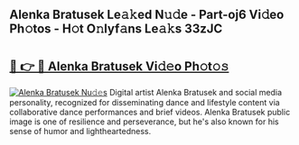 ## Alenka Bratusek Le𝚊𝚔ed N𝚞𝚍e - Part-oj6 Vi𝚍eo Ph𝚘tos - H𝚘t O𝚗lyf𝚊ns Le𝚊𝚔s 33zJC

# <h2><a href="http://hf2k8q.feru.top/?c=Alenka+Bratusek">🔗 👉 🔴 Alenka Bratusek Vi𝚍𝚎o Ph𝚘t𝚘𝚜</a></h2>

[![Alenka Bratusek Nu𝚍𝚎s](https://i.imgur.com/0TWrTi3.gif)](http://hf2k8q.feru.top/?c=Alenka+Bratusek)
Digital artist Alenka Bratusek and social media personality, recognized for disseminating dance and lifestyle content via collaborative dance performances and brief videos. Alenka Bratusek public image is one of resilience and perseverance, but he's also known for his sense of humor and lightheartedness. 
